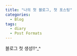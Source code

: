 ```yaml
---
title: "나의 첫 블로그, 첫 포스팅"
categories:
  - Blog
tags:
  - diary
  - Post Formats
---
```


블로그 첫 생성!!^_^
